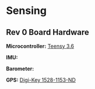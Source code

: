 # Sensing

## Rev 0 Board Hardware
**Microcontroller:** [Teensy 3.6](https://www.pjrc.com/teensy/card9a_rev1.pdf)

**IMU:**

**Barometer:**

**GPS:** [Digi-Key 1528-1153-ND](https://www.digikey.com/en/products/detail/adafruit-industries-llc/746/5353613?fbclid=IwAR1ChauvkCDqRjbcs71UiFv6sAsISmPYLFTHTpNuU6t7yhCKm3buREd89cU)


